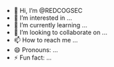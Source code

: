 - 👋 Hi, I’m @REDCOGSEC
- 👀 I’m interested in ...
- 🌱 I’m currently learning ...
- 💞️ I’m looking to collaborate on ...
- 📫 How to reach me ...
- 😄 Pronouns: ...
- ⚡ Fun fact: ...

<!---
REDCOGSEC/REDCOGSEC is a ✨ special ✨ repository because its `README.md` (this file) appears on your GitHub profile.
You can click the Preview link to take a look at your changes.
--->
